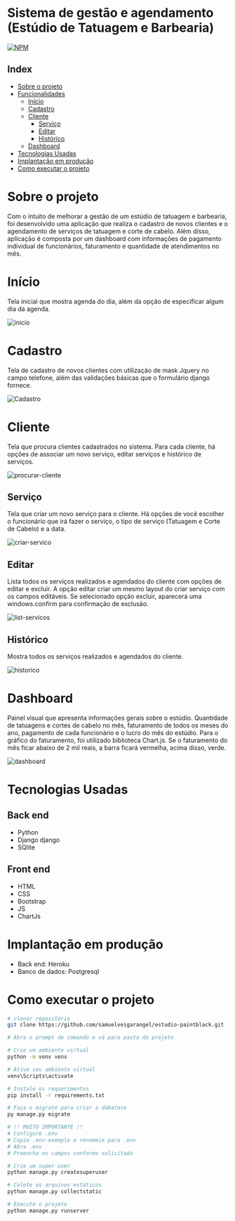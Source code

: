 # Sistema de gestão e agendamento (Estúdio de Tatuagem e Barbearia)
[![NPM](https://img.shields.io/npm/l/react)](https://github.com/samuelveigarangel/estudio-paintblack/blob/main/LICENSE)

## Index
* [Sobre o projeto](#sobre-o-projeto)
* [Funcionalidades](#funcionalidades)
    * [Início](#entrar)
    * [Cadastro](#cadastro)
    * [Cliente](#cliente)
        * [Serviço](#serviço)
        * [Editar](#editar)
        * [Histórico](#histórico)
    * [Dashboard](#dashboard)
* [Tecnologias Usadas](#tecnologias-usadas)
* [Implantação em produção](#implantação-em-produção)
* [Como executar o projeto](#como-executar-o-projeto)

# Sobre o projeto

Com o intuito de melhorar a gestão de um estúdio de tatuagem e barbearia, foi desenvolvido uma aplicação 
que realiza o cadastro de novos clientes e o agendamento de serviços de tatuagem e corte de cabelo. Além 
disso, aplicação é composta por um dashboard com informações de pagamento individual de funcionários, 
faturamento e quantidade de atendimentos no mês.

# Início
Tela inicial que mostra agenda do dia, além da opção de especificar algum dia da agenda.

![inicio](https://user-images.githubusercontent.com/82840278/171342518-5e5dd4b3-b49a-415e-95f4-56aab655e9ca.PNG)

# Cadastro 
Tela de cadastro de novos clientes com utilização de mask Jquery no campo telefone, além das validações básicas que o formulário django fornece.

![Cadastro](https://user-images.githubusercontent.com/82840278/171342446-da2b1f98-eaf7-4f43-9898-eb944cac2b7e.PNG)
# Cliente
Tela que procura clientes cadastrados no sistema. Para cada cliente, há opções de associar um novo serviço, editar serviços e histórico de serviços.

![procurar-cliente](https://user-images.githubusercontent.com/82840278/171342975-dc471118-9a1e-4c58-898f-03aecca4033f.PNG)
## Serviço
Tela que criar um novo serviço para o cliente. Há opções de você escolher o funcionário que irá fazer o serviço, o tipo de serviço (Tatuagem e Corte de Cabelo) e a data.

![criar-servico](https://user-images.githubusercontent.com/82840278/171342608-9f50784b-be84-4f92-b3ad-5c66fb920c60.PNG)
## Editar
Lista todos os serviços realizados e agendados do cliente com opções de editar e excluir. A opção editar criar um mesmo layout do criar serviço com os campos editáveis. Se selecionado opção excluir, aparecerá uma windows.confirm para confirmação de exclusão.

![list-servicos](https://user-images.githubusercontent.com/82840278/171343053-814b3bb3-530d-4fee-bc3d-59d4080484f2.PNG)
## Histórico
Mostra todos os serviços realizados e agendados do cliente.

![historico](https://user-images.githubusercontent.com/82840278/171343109-8a3b7e90-7b14-4d23-be89-4273b70251aa.PNG)
# Dashboard
Painel visual que apresenta informações gerais sobre o estúdio. Quantidade de tatuagens e cortes de cabelo no mês, faturamento de todos os meses do ano, pagamento de cada funcionário e o lucro do mês do estúdio. 
Para o gráfico do faturamento, foi utilizado biblioteca Chart.js. Se o faturamento do mês ficar abaixo de 2 mil reais, a barra ficará vermelha, acima disso, verde.

![dashboard](https://user-images.githubusercontent.com/82840278/171343148-6a34c546-cf1d-4dda-9a62-c002b8ad67ba.PNG)




# Tecnologias Usadas
## Back end
- Python 
- Django django
- SQlite

## Front end
- HTML
- CSS
- Bootstrap
- JS
- ChartJs

# Implantação em produção
- Back end: Heroku
- Banco de dados: Postgresql

# Como executar o projeto

```bash
# clonar repositório
git clone https://github.com/samuelveigarangel/estudio-paintblack.git

# Abra o prompt de comando e vá para pasta do projeto

# Crie um ambiente virtual
python -m venv venv

# Ative seu ambiente virtual
venv\Scripts\activate

# Instale os requerimentos 
pip install -r requirements.txt

# Faça o migrate para criar a dabatase
py manage.py migrate

# !! MUITO IMPORTANTE !!
# Configure .env
# Copie .env-exemple e renomeie para .env
# Abra .env 
# Preencha os campos conforme solicitado

# Crie um super user
python manage.py createsuperuser

# Colete os arquivos estáticos
python manage.py collectstatic

# Execute o projeto 
python manage.py runserver

```